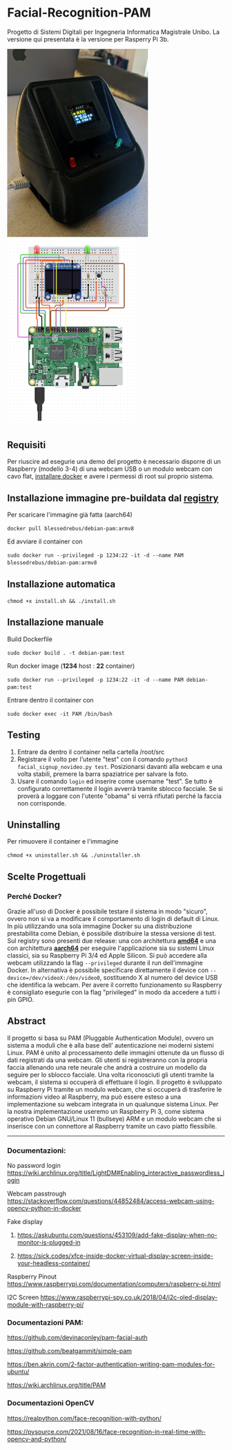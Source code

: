 # Facial-Recognition-PAM
Progetto di Sistemi Digitali per Ingegneria Informatica Magistrale Unibo.
La versione qui presentata è la versione per Rasperry Pi 3b.

<p>
<img src="presentazione/raspberry/45deg.jpeg" width="326">
<img src="presentazione/raspberry/circuit.png" width="300">
</p>

## Requisiti

Per riuscire ad esegurie una demo del progetto è necessario disporre di un Raspberry (modello 3-4) di una webcam USB o un modulo webcam con cavo flat, [installare docker](https://docs.docker.com/get-docker/) e avere i permessi di root sul proprio sistema.

## Installazione immagine pre-buildata dal [registry](https://hub.docker.com/u/blessedrebus)

Per scaricare l'immagine già fatta (aarch64)

`docker pull blessedrebus/debian-pam:armv8`

Ed avviare il container con 

`sudo docker run --privileged -p 1234:22 -it -d --name PAM blessedrebus/debian-pam:armv8`

## Installazione automatica

`chmod +x install.sh && ./install.sh`

## Installazione manuale

Build Dockerfile

`sudo docker build . -t debian-pam:test`

Run docker image (**1234** host : **22** container)

`sudo docker run --privileged -p 1234:22 -it -d --name PAM debian-pam:test`

Entrare dentro il container con
 
`sudo docker exec -it PAM /bin/bash`
 
## Testing

1) Entrare da dentro il container nella cartella /root/src
2) Registrare il volto per l'utente "test" con il comando `python3 facial_signup_novideo.py test`. Posizionarsi davanti alla webcam e una volta stabili, premere la barra spaziatrice per salvare la foto.
3) Usare il comando `login` ed inserire come username "test". Se tutto è configurato correttamente il login avverrà tramite sblocco facciale. Se si proverà a loggare con l'utente "obama" si verrà rifiutati perché la faccia non corrisponde.

## Uninstalling

Per rimuovere il container e l'immagine

`chmod +x uninstaller.sh && ./uninstaller.sh`

## Scelte Progettuali

### Perché Docker?
Grazie all'uso di Docker è possibile testare il sistema in modo "sicuro", ovvero non si va a modificare il comportamento di login di default di Linux. In più utilizzando una sola immagine Docker su una distribuzione prestabilita come Debian, è possibile distribuire la stessa versione di test. Sul registry sono presenti due release: una con architettura **[amd64](https://hub.docker.com/layers/blessedrebus/debian-pam/v1/images/sha256-7b49cc928e195c6dd9fe561525681e1a4c6ea2d3ed64a62b7389f0f9ff206891?context=explore)** e una con architettura **[aarch64](https://hub.docker.com/layers/blessedrebus/debian-pam/armv8/images/sha256-0d34e5de41e3b6b2e45a15a2941253d9605f87f1b46d0383439114677cd8ae26?context=explore)** per eseguire l'applicazione sia su sistemi Linux classici, sia su Raspberry Pi 3/4 ed Apple Silicon. Si può accedere alla webcam utilizzando la flag `--privileged` durante il run dell'immagine Docker. In alternativa è possibile specificare direttamente il device con `--device=/dev/videoX:/dev/video0`, sostituendo X al numero del device USB che identifica la webcam. Per avere il corretto funzionamento su Raspberry è consigliato esegurie con la flag "privileged" in modo da accedere a tutti i pin GPIO.

## Abstract
Il progetto si basa su PAM (Pluggable Authentication Module), ovvero un sistema a moduli che è alla base dell’ autenticazione nei moderni sistemi Linux.
PAM è unito al processamento delle immagini ottenute da un flusso di dati registrati da una webcam.
Gli utenti si registreranno con la propria faccia allenando una rete neurale che andrà a costruire un modello da seguire per lo sblocco facciale. Una volta riconosciuti gli utenti tramite la webcam, il sistema si occuperà di effettuare il login.
Il progetto è sviluppato su Raspberry Pi tramite un modulo webcam, che si occuperà di trasferire le informazioni video al Raspberry, ma può essere esteso a una implementazione su webcam integrata in un qualunque sistema Linux. 
Per la nostra implementazione useremo un Raspberry Pi 3, come sistema operativo Debian GNU/Linux 11 (bullseye) ARM e un modulo webcam che si inserisce con un connettore al Raspberry tramite un cavo piatto flessibile.

---

### Documentazioni:
No password login
https://wiki.archlinux.org/title/LightDM#Enabling_interactive_passwordless_login

Webcam passtrough
https://stackoverflow.com/questions/44852484/access-webcam-using-opencv-python-in-docker

Fake display
1) https://askubuntu.com/questions/453109/add-fake-display-when-no-monitor-is-plugged-in

2) https://sick.codes/xfce-inside-docker-virtual-display-screen-inside-your-headless-container/

Raspberry Pinout
https://www.raspberrypi.com/documentation/computers/raspberry-pi.html

I2C Screen
https://www.raspberrypi-spy.co.uk/2018/04/i2c-oled-display-module-with-raspberry-pi/

### Documentazioni PAM:
https://github.com/devinaconley/pam-facial-auth

https://github.com/beatgammit/simple-pam

https://ben.akrin.com/2-factor-authentication-writing-pam-modules-for-ubuntu/

https://wiki.archlinux.org/title/PAM

### Documentazioni OpenCV
https://realpython.com/face-recognition-with-python/

https://pysource.com/2021/08/16/face-recognition-in-real-time-with-opencv-and-python/


